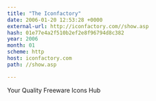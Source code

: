 ```yaml
---
title: "The Iconfactory"
date: 2006-01-20 12:53:28 +0000
external-url: http://iconfactory.com//show.asp
hash: 01e77e4a2f510b2ef2e8f96794d8c382
year: 2006
month: 01
scheme: http
host: iconfactory.com
path: //show.asp

---
```


Your Quality Freeware Icons Hub
